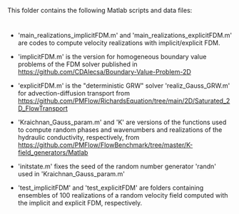 This folder contains the following Matlab scripts and data files:

#

- 'main_realizations_implicitFDM.m' and 'main_realizations_explicitFDM.m'
are codes to compute velocity realizations with implicit/explicit FDM.

- 'implicitFDM.m' is the version for homogeneous boundary value problems of the FDM solver published in 
https://github.com/CDAlecsa/Boundary-Value-Problem-2D

- 'explicitFDM.m' is the "deterministic GRW" solver 'realiz_Gauss_GRW.m' for advection-diffusion transport from 
https://github.com/PMFlow/RichardsEquation/tree/main/2D/Saturated_2D_FlowTransport

- 'Kraichnan_Gauss_param.m' and 'K' are versions of the functions used to compute random phases and wavenumbers and realizations of the hydraulic conductivity, respectively, from
https://github.com/PMFlow/FlowBenchmark/tree/master/K-field_generators/Matlab

- 'initstate.m' fixes the seed of the random number generator 'randn' used in 'Kraichnan_Gauss_param.m'

- 'test_implicitFDM' and 'test_explicitFDM' are folders containing ensembles of 100 realizations of a random velocity field computed with the implicit and explicit FDM, respectively.


